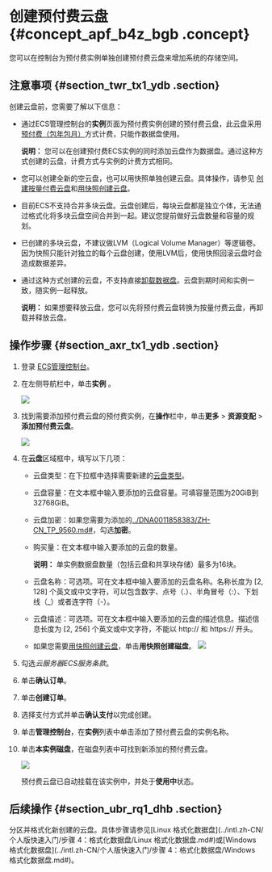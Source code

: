 # 创建预付费云盘 {#concept_apf_b4z_bgb .concept}

您可以在控制台为预付费实例单独创建预付费云盘来增加系统的存储空间。

## 注意事项 {#section_twr_tx1_ydb .section}

创建云盘前，您需要了解以下信息：

-   通过ECS管理控制台的**实例**页面为预付费实例创建的预付费云盘，此云盘采用[预付费（包年包月）](../intl.zh-CN/产品定价/预付费（包年包月）.md#)方式计费，只能作数据盘使用。

    **说明：** 您可以在创建预付费ECS实例的同时添加云盘作为数据盘。通过这种方式创建的云盘，计费方式与实例的计费方式相同。

-   您可以创建全新的空云盘，也可以用快照单独创建云盘。具体操作，请参见 [创建按量付费云盘](intl.zh-CN/块存储/云盘/创建云盘/创建按量付费云盘.md#)和[用快照创建云盘](intl.zh-CN/块存储/云盘/创建云盘/用快照创建云盘.md#)。
-   目前ECS不支持合并多块云盘。云盘创建后，每块云盘都是独立个体，无法通过格式化将多块云盘空间合并到一起。建议您提前做好云盘数量和容量的规划。
-   已创建的多块云盘，不建议做LVM（Logical Volume Manager）等逻辑卷。因为快照只能针对独立的每个云盘创建，使用LVM后，使用快照回滚云盘时会造成数据差异。
-   通过这种方式创建的云盘，不支持直接[卸载数据盘](intl.zh-CN/块存储/云盘/卸载数据盘.md#)。云盘到期时间和实例一致，随实例一起释放。

    **说明：** 如果想要释放云盘，您可以先将预付费云盘转换为按量付费云盘，再卸载并释放云盘。


## 操作步骤 {#section_axr_tx1_ydb .section}

1.  登录 [ECS管理控制台](https://ecs.console.aliyun.com/?spm=a2c4g.11186623.2.9.FNEORG#/home)。
2.  在左侧导航栏中，单击**实例** 。

    ![](http://static-aliyun-doc.oss-cn-hangzhou.aliyuncs.com/assets/img/79763/155352755634120_zh-CN.png)

3.  找到需要添加预付费云盘的预付费实例，在**操作**栏中，单击**更多** \> **资源变配** \> **添加预付费云盘**。

    ![](http://static-aliyun-doc.oss-cn-hangzhou.aliyuncs.com/assets/img/79763/155352755639720_zh-CN.png)

4.  在**云盘**区域框中，填写以下几项：

    -   云盘类型：在下拉框中选择需要新建的[云盘类型](../intl.zh-CN/块存储/云盘/云盘概述.md#)。
    -   云盘容量：在文本框中输入要添加的云盘容量。可填容量范围为20GiB到32768GiB。
    -   云盘加密：如果您需要为添加的[../DNA0011858383/ZH-CN\_TP\_9560.md\#](../intl.zh-CN/块存储/云盘/ECS云盘加密.md#)，勾选**加密**。
    -   购买量：在文本框中输入要添加的云盘的数量。

        **说明：** 单实例数据盘数量（包括云盘和共享块存储）最多为16块。

    -   云盘名称：可选项。可在文本框中输入要添加的云盘名称。名称长度为 \[2, 128\] 个英文或中文字符，可以包含数字、点号（.）、半角冒号（:）、下划线（\_）或者连字符（-）。
    -   云盘描述：可选项。可在文本框中输入要添加的云盘的描述信息。描述信息长度为 \[2, 256\] 个英文或中文字符，不能以 http:// 和 https:// 开头。
    -   如果您需要[用快照创建云盘](intl.zh-CN/块存储/云盘/创建云盘/用快照创建云盘.md#)，单击**用快照创建磁盘**。
    ![](http://static-aliyun-doc.oss-cn-hangzhou.aliyuncs.com/assets/img/79763/155352755634128_zh-CN.png)

5.  勾选*云服务器ECS服务条款*。
6.  单击**确认订单**。
7.  单击**创建订单**。
8.  选择支付方式并单击**确认支付**以完成创建。
9.  单击**管理控制台**，在**实例**列表中单击添加了预付费云盘的实例名称。
10. 单击**本实例磁盘**，在磁盘列表中可找到新添加的预付费云盘。

    ![](http://static-aliyun-doc.oss-cn-hangzhou.aliyuncs.com/assets/img/79763/155352755734131_zh-CN.png)

    预付费云盘已自动挂载在该实例中，并处于**使用中**状态。


## 后续操作 {#section_ubr_rq1_dhb .section}

分区并格式化新创建的云盘。具体步骤请参见[Linux 格式化数据盘](../intl.zh-CN/个人版快速入门/步骤 4：格式化数据盘/Linux 格式化数据盘.md#)或[Windows 格式化数据盘](../intl.zh-CN/个人版快速入门/步骤 4：格式化数据盘/Windows 格式化数据盘.md#)。

